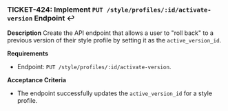 ### TICKET-424: Implement `PUT /style/profiles/:id/activate-version` Endpoint ↩️

**Description**
Create the API endpoint that allows a user to "roll back" to a previous version of their style profile by setting it as the `active_version_id`.

**Requirements**
- Endpoint: `PUT /style/profiles/:id/activate-version`.

**Acceptance Criteria**
- The endpoint successfully updates the `active_version_id` for a style profile. 
